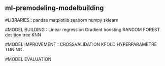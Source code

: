 ## ml-premodeling-modelbuilding

#LIBRARIES :
pandas
matplotlib
seaborn 
numpy 
sklearn


#MODEL BUILDING :
Linear regression
Gradient boosting
RANDOM FOREST 
desition tree
KNN

#MODEL IMPROVEMENT :
CROSSVALIDATION
KFOLD 
HYPERPARAMETRE TUNING

#MODEL EVALUATION
